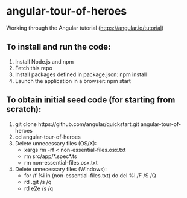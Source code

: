 # angular-tour-of-heroes
Working through the Angular tutorial (https://angular.io/tutorial)

<h2>To install and run the code:</h2>
<ol>
  <li>Install Node.js and npm</li>
  <li>Fetch this repo</li>
  <li>Install packages defined in package.json: npm install</li>
  <li>Launch the application in a browser: npm start</li>
</ol>


<h2>To obtain initial seed code (for starting from scratch):</h2>
<ol>
  <li>git clone https://github.com/angular/quickstart.git angular-tour-of-heroes</li>
  <li>cd angular-tour-of-heroes</li>
  <li>
    Delete unnecessary files (OS/X):
    <ul>
      <li>xargs rm -rf &lt; non-essential-files.osx.txt</li>
      <li>rm src/app/*.spec*.ts</li>
      <li>rm non-essential-files.osx.txt</li>
    </ul>
  </li>
  <li>
    Delete unnecessary files (Windows):
    <ul>
      <li>for /f %i in (non-essential-files.txt) do del %i /F /S /Q</li>
      <li>rd .git /s /q</li>
      <li>rd e2e /s /q</li>
    </ul>
  </li>
</ol>
